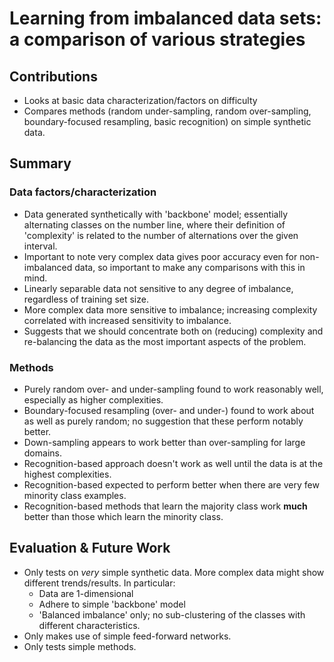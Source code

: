 
# Learning from imbalanced data sets: a comparison of various strategies

## Contributions

  - Looks at basic data characterization/factors on difficulty
  - Compares methods (random under-sampling, random over-sampling, boundary-focused resampling, basic recognition) on simple synthetic data.
  
## Summary

### Data factors/characterization

  - Data generated synthetically with 'backbone' model; essentially alternating classes on the number line, where their definition of 'complexity' is related to the number of alternations over the given interval.
  - Important to note very complex data gives poor accuracy even for non-imbalanced data, so important to make any comparisons with this in mind.
  - Linearly separable data not sensitive to any degree of imbalance, regardless of training set size.
  - More complex data more sensitive to imbalance; increasing complexity correlated with increased sensitivity to imbalance.
  - Suggests that we should concentrate both on (reducing) complexity and re-balancing the data as the most important aspects of the problem.
  
### Methods

  - Purely random over- and under-sampling found to work reasonably well, especially as higher complexities.
  - Boundary-focused resampling (over- and under-) found to work about as well as purely random; no suggestion that these perform notably better.
  - Down-sampling appears to work better than over-sampling for large domains.
  - Recognition-based approach doesn't work as well until the data is at the highest complexities.
  - Recognition-based expected to perform better when there are very few minority class examples.
  - Recognition-based methods that learn the majority class work **much** better than those which learn the minority class.

## Evaluation & Future Work

  - Only tests on *very* simple synthetic data.  More complex data might show different trends/results.  In particular:
    - Data are 1-dimensional
    - Adhere to simple 'backbone' model
    - 'Balanced imbalance' only; no sub-clustering of the classes with different characteristics.
  - Only makes use of simple feed-forward networks.
  - Only tests simple methods.
